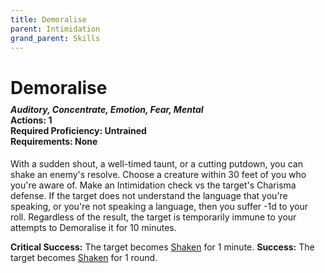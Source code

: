 ```yaml
---
title: Demoralise
parent: Intimidation
grand_parent: Skills
---
```


# Demoralise

<div style="margin-top:-10px;"></div>

#### *Auditory, Concentrate, Emotion, Fear, Mental*<br>**Actions:** 1<br>**Required Proficiency:** Untrained<br>**Requirements:** None
With a sudden shout, a well-timed taunt, or a cutting putdown, you can shake an enemy's resolve. Choose a creature within 30 feet of you who you're aware of. Make an Intimidation check vs the target's Charisma defense. If the target does not understand the language that you're speaking, or you're not speaking a language, then you suffer -1d to your roll. Regardless of the result, the target is temporarily immune to your attempts to Demoralise it for 10 minutes.

**Critical Success:** The target becomes [Shaken](https://stormchaserroleplaying.com/stormchaserRPG/Conditions/Shaken/) for 1 minute.
**Success:** The target becomes [Shaken](https://stormchaserroleplaying.com/stormchaserRPG/Conditions/Shaken/) for 1 round.
